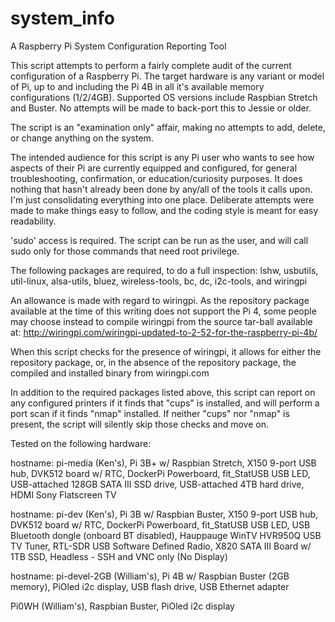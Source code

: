 # system_info
A Raspberry Pi System Configuration Reporting Tool

This script attempts to perform a fairly complete audit of the current
configuration of a Raspberry Pi.  The target hardware is any variant or
model of Pi, up to and including the Pi 4B in all it's available memory
configurations (1/2/4GB).  Supported OS versions include Raspbian Stretch
and Buster.  No attempts will be made to back-port this to Jessie or older.

The script is an "examination only" affair, making no attempts to add,
delete, or change anything on the system.

The intended audience for this script is any Pi user who wants to see how
aspects of their Pi are currently equipped and configured, for general
troubleshooting, confirmation, or education/curiosity purposes.  It does
nothing that hasn't already been done by any/all of the tools it calls upon.
I'm just consolidating everything into one place.  Deliberate attempts were
made to make things easy to follow, and the coding style is meant for easy
readability.

'sudo' access is required.  The script can be run as the user, and will
call sudo only for those commands that need root privilege.

The following packages are required, to do a full inspection:
  lshw, usbutils, util-linux, alsa-utils, bluez, wireless-tools, bc, dc,
  i2c-tools, and wiringpi

An allowance is made with regard to wiringpi.  As the repository package
available at the time of this writing does not support the Pi 4, some
people may choose instead to compile wiringpi from the source tar-ball
available at:
http://wiringpi.com/wiringpi-updated-to-2-52-for-the-raspberry-pi-4b/

When this script checks for the presence of wiringpi, it allows for either
the repository package, or, in the absence of the repository package,
the compiled and installed binary from wiringpi.com

In addition to the required packages listed above, this script can report
on any configured printers if it finds that "cups" is installed, and will
perform a port scan if it finds "nmap" installed.  If neither "cups" nor
"nmap" is present, the script will silently skip those checks and move on.
 
Tested on the following hardware:

  hostname: pi-media (Ken's),
  Pi 3B+ w/ Raspbian Stretch,
  X150 9-port USB hub,
  DVK512 board w/ RTC,
  DockerPi Powerboard,
  fit_StatUSB USB LED,
  USB-attached 128GB SATA III SSD drive,
  USB-attached 4TB hard drive,
  HDMI Sony Flatscreen TV

  hostname: pi-dev (Ken's),
  Pi 3B w/ Raspbian Buster,
  X150 9-port USB hub,
  DVK512 board w/ RTC,
  DockerPi Powerboard,
  fit_StatUSB USB LED,
  USB Bluetooth dongle (onboard BT disabled),
  Hauppauge WinTV HVR950Q USB TV Tuner,
  RTL-SDR USB Software Defined Radio,
  X820 SATA III Board w/ 1TB SSD,
  Headless - SSH and VNC only (No Display)

  hostname: pi-devel-2GB (William's),
  Pi 4B w/ Raspbian Buster (2GB memory),
  PiOled i2c display,
  USB flash drive,
  USB Ethernet adapter

  Pi0WH (William's),
  Raspbian Buster,
  PiOled i2c display
